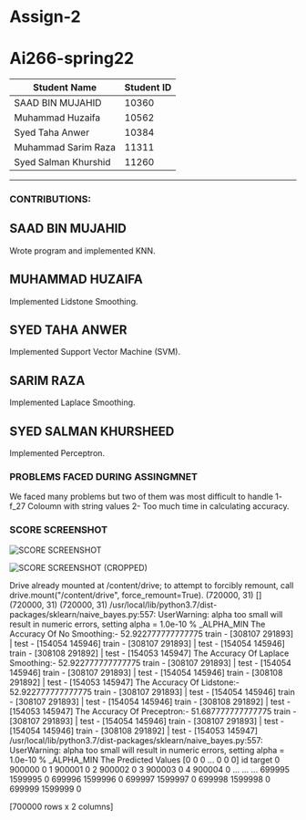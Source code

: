 # Assign-2

# Ai266-spring22


|      Student Name     | Student ID |
| --------------------- | ---------- |
|   SAAD BIN MUJAHID    |    10360   |
|   Muhammad Huzaifa    |    10562   |
|    Syed Taha Anwer    |    10384   |
|  Muhammad Sarim Raza  |    11311   |
| Syed Salman Khurshid  |    11260   |


---------------------------------------------

### CONTRIBUTIONS:

## SAAD BIN MUJAHID
Wrote program and implemented KNN.

## MUHAMMAD HUZAIFA
Implemented Lidstone Smoothing.

## SYED TAHA ANWER
Implemented Support Vector Machine (SVM).

## SARIM RAZA
Implemented Laplace Smoothing.

## SYED SALMAN KHURSHEED
Implemented Perceptron.

### PROBLEMS FACED DURING ASSINGMNET
We faced many problems but two of them was most difficult to handle
1- f_27 Coloumn with string values
2- Too much time in calculating accuracy.  

### SCORE SCREENSHOT

![SCORE SCREENSHOT](https://user-images.githubusercontent.com/87540423/168880485-3fba708c-18b6-426d-aa08-a1f07fc66747.png)

![SCORE SCREENSHOT (CROPPED)](https://user-images.githubusercontent.com/87540423/168880522-5464aacc-14b2-48b1-b01a-e70b6a7d2511.PNG)

Drive already mounted at /content/drive; to attempt to forcibly remount, call drive.mount("/content/drive", force_remount=True).
(720000, 31)
[]
(720000, 31)
(720000, 31)
/usr/local/lib/python3.7/dist-packages/sklearn/naive_bayes.py:557: UserWarning: alpha too small will result in numeric errors, setting alpha = 1.0e-10
  % _ALPHA_MIN
The Accuracy Of No Smoothing:- 52.922777777777775
train -  [308107 291893]   |   test -  [154054 145946]
train -  [308107 291893]   |   test -  [154054 145946]
train -  [308108 291892]   |   test -  [154053 145947]
The Accuracy Of Laplace Smoothing:- 52.922777777777775
train -  [308107 291893]   |   test -  [154054 145946]
train -  [308107 291893]   |   test -  [154054 145946]
train -  [308108 291892]   |   test -  [154053 145947]
The Accuracy Of Lidstone:- 52.922777777777775
train -  [308107 291893]   |   test -  [154054 145946]
train -  [308107 291893]   |   test -  [154054 145946]
train -  [308108 291892]   |   test -  [154053 145947]
The Accuracy Of Preceptron:- 51.687777777777775
train -  [308107 291893]   |   test -  [154054 145946]
train -  [308107 291893]   |   test -  [154054 145946]
train -  [308108 291892]   |   test -  [154053 145947]
/usr/local/lib/python3.7/dist-packages/sklearn/naive_bayes.py:557: UserWarning: alpha too small will result in numeric errors, setting alpha = 1.0e-10
  % _ALPHA_MIN
The Predicted Values [0 0 0 ... 0 0 0]
             id  target
0        900000       0
1        900001       0
2        900002       0
3        900003       0
4        900004       0
...         ...     ...
699995  1599995       0
699996  1599996       0
699997  1599997       0
699998  1599998       0
699999  1599999       0

[700000 rows x 2 columns]
